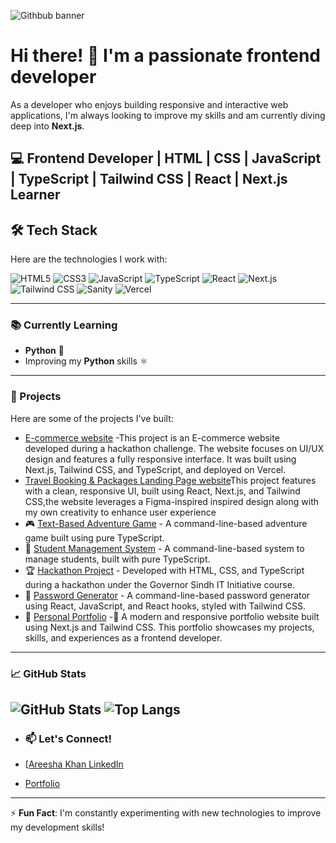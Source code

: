 ![Githbub banner](https://github.com/user-attachments/assets/cfdbd171-12d8-4fe5-965d-eaf85e1d21ae)

# Hi there! 👋 I'm a passionate frontend developer

As a developer who enjoys building responsive and interactive web applications, I'm always looking to improve my skills and am currently diving deep into **Next.js**.

## 💻 Frontend Developer | HTML | CSS | JavaScript | TypeScript | Tailwind CSS | React | Next.js Learner

## 🛠️ Tech Stack

Here are the technologies I work with:

![HTML5](https://img.shields.io/badge/html5-%23E34F26.svg?style=for-the-badge&logo=html5&logoColor=white)
![CSS3](https://img.shields.io/badge/css3-%231572B6.svg?style=for-the-badge&logo=css3&logoColor=white)
![JavaScript](https://img.shields.io/badge/javascript-%23323330.svg?style=for-the-badge&logo=javascript&logoColor=%23F7DF1E)
![TypeScript](https://img.shields.io/badge/typescript-%23007ACC.svg?style=for-the-badge&logo=typescript&logoColor=white)
![React](https://img.shields.io/badge/react-%2320232a.svg?style=for-the-badge&logo=react&logoColor=%2361DAFB)
![Next.js](https://img.shields.io/badge/next.js-%23000000.svg?style=for-the-badge&logo=nextdotjs&logoColor=white)
![Tailwind CSS](https://img.shields.io/badge/tailwindcss-%2338B2AC.svg?style=for-the-badge&logo=tailwind-css&logoColor=white)
![Sanity](https://img.shields.io/badge/sanity-%23F03E2F.svg?style=for-the-badge&logo=sanity&logoColor=white)
![Vercel](https://img.shields.io/badge/vercel-%23000000.svg?style=for-the-badge&logo=vercel&logoColor=white)

---

### 📚 Currently Learning

- **Python** 🧠
- Improving my **Python** skills ⚛️

---

### 🌱 Projects

Here are some of the projects I've built:
-  [E-commerce website](https://ui-ux-hackathone-six.vercel.app/) -This project is an E-commerce website developed during a hackathon challenge. The website focuses on UI/UX design and features a fully responsive interface. It was built using Next.js, Tailwind CSS, and TypeScript, and deployed on Vercel.
-   [Travel Booking & Packages Landing Page website](https://tavel-website.vercel.app/)This project features  with a clean, responsive UI, built using React, Next.js, and Tailwind CSS,the website leverages a Figma-inspired inspired design along with my own creativity to enhance user experience
- 🎮 [Text-Based Adventure Game](https://github.com/Areeshakhan723/Text-Based-Adventure-Game) - A command-line-based adventure game built using pure TypeScript.
- 📘 [Student Management System](https://github.com/Areeshakhan723/Student_management_System_project_07) - A command-line-based system to manage students, built with pure TypeScript.
- 🏆 [Hackathon Project](https://github.com/Areeshakhan723/hackathone_milestone_5) - Developed with HTML, CSS, and TypeScript during a hackathon under the Governor Sindh IT Initiative course.
- 🔐 [Password Generator](https://github.com/Areeshakhan723/password_generator) - A command-line-based password generator using React, JavaScript, and React hooks, styled with Tailwind CSS.
- 🌟 [Personal Portfolio](https://portfolio-using-next-js-tailwind-css-pi.vercel.app/) -🚀 A modern and responsive portfolio website built using Next.js and Tailwind CSS. This portfolio showcases my projects, skills, and experiences as a frontend developer.
  

---

### 📈 GitHub Stats

![GitHub Stats](https://github-readme-stats.vercel.app/api?username=Areeshakhan723&show_icons=true&theme=radical)
![Top Langs](https://github-readme-stats.vercel.app/api/top-langs/?username=Areeshakhan723&layout=compact&theme=radical)
---

- ### 📫 Let's Connect!

- [[Areesha Khan LinkedIn](https://www.linkedin.com/in/areesha-khan-04bb07305/)
- [Portfolio](https://portfolio-using-next-js-tailwind-css-pi.vercel.app/)


---

⚡ **Fun Fact**: I'm constantly experimenting with new technologies to improve my development skills!
